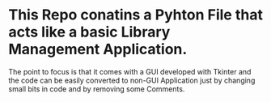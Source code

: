 # This Repo conatins a Pyhton File that acts like a basic Library Management Application.
The point to focus is that it comes with a GUI developed with Tkinter and the code can be easily converted to non-GUI Application just by changing small bits in code and by removing some Comments.
